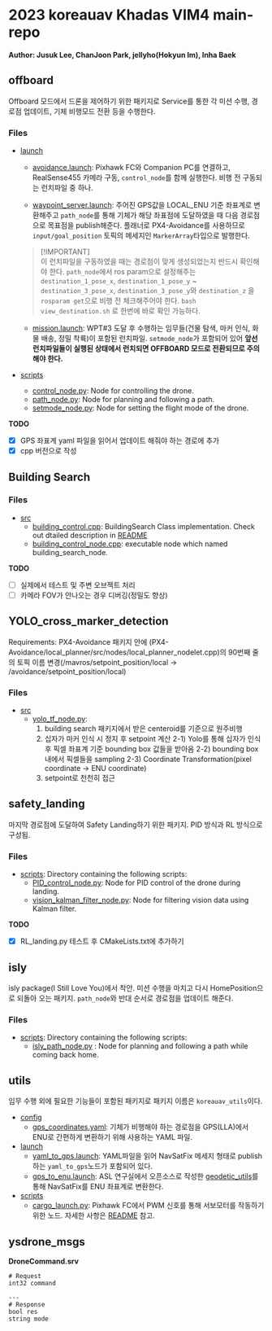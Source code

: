 # 2023 koreauav Khadas VIM4 main-repo
**Author: Jusuk Lee, ChanJoon Park, jellyho(Hokyun Im), Inha Baek**

## offboard

Offboard 모드에서 드론을 제어하기 위한 패키지로 Service를 통한 각 미션 수행, 경로점 업데이트, 기체 비행모드 전환 등을 수행한다.
### Files
- [launch](offboard/launch)
  - [avoidance.launch](offboard/launch/avoidance.launch): Pixhawk FC와 Companion PC를 연결하고, RealSense455 카메라 구동, `control_node`를 함께 실행한다. 비행 전 구동되는 런치파일 중 하나.

  - [waypoint_server.launch](offboard/launch/waypoint_server.launch): 주어진 GPS값을 LOCAL_ENU 기준 좌표계로 변환해주고 `path_node`를 통해 기체가 해당 좌표점에 도달하였을 때 다음 경로점으로 목표점을 publish해준다. 플래너로 PX4-Avoidance를 사용하므로 `input/goal_position` 토픽의 메세지인 `MarkerArray`타입으로 발행한다.

  > [!IMPORTANT]\
  > 이 런치파일을 구동하였을 때는 경로점이 맞게 생성되었는지 반드시 확인해야 한다.
  > `path_node`에서 ros param으로 설정해주는 `destination_1_pose_x`, `destination_1_pose_y` ~ `destination_3_pose_x`, `destination_3_pose_y`와 `destination_z` 을 `rosparam get`으로 비행 전 체크해주어야 한다.
  > `bash view_destination.sh` 로 한번에 바로 확인 가능하다.

  - [mission.launch](offboard/launch/mission.launch): WPT#3 도달 후 수행하는 임무들(건물 탐색, 마커 인식, 화물 배송, 정밀 착륙)이 포함된 런치파일. `setmode_node`가 포함되어 있어 **앞선 런치파일들이 실행된 상태에서 런치되면 OFFBOARD 모드로 전환되므로 주의해야 한다.**
- [scripts](offboard/scripts)
  - [control_node.py](offboard/scripts/control_node.py): Node for controlling the drone.
  - [path_node.py](offboard/scripts/path_node.py): Node for planning and following a path.
  - [setmode_node.py](offboard/scripts/setmode_node.py): Node for setting the flight mode of the drone.

**TODO**

- [x] GPS 좌표계 yaml 파일을 읽어서 업데이트 해줘야 하는 경로에 추가
- [x] cpp 버전으로 작성

## Building Search

### Files

- [src](building_search/src/)
  - [building_control.cpp](building_search/src/building_search.cpp): BuildingSearch Class implementation. Check out dtailed description in [README](building_search/README.md)
  - [building_control_node.cpp](building_search/src/building_search_node.cpp): executable node which named building_search_node.

**TODO**
- [ ] 실제에서 테스트 및 주변 오브젝트 처리
- [ ] 카메라 FOV가 안나오는 경우 디버깅(정밀도 향상)

## YOLO_cross_marker_detection

Requirements:
PX4-Avoidance 패키지 안에 (PX4-Avoidance/local_planner/src/nodes/local_planner_nodelet.cpp)의 90번째 줄의 토픽 이름 변경(/mavros/setpoint_position/local -> /avoidance/setpoint_position/local)

### Files
- [src](yolo_cross_detection/scripts/)
  - [yolo_tf_node.py](yolo_cross_detection/scripts/yolo_tf_node.py):
    1) building search 패키지에서 받은 centeroid를 기준으로 원주비행
    2) 십자가 마커 인식 시 정지 후 setpoint 계산
       2-1) Yolo를 통해 십자가 인식 후 픽셀 좌표계 기준 bounding box 값들을 받아옴
       2-2) bounding box 내에서 픽셀들을 sampling
       2-3) Coordinate Transformation(pixel coordinate -> ENU coordinate)
    3) setpoint로 천천히 접근


## safety_landing

마지막 경로점에 도달하여 Safety Landing하기 위한 패키지. PID 방식과 RL 방식으로 구성됨.

### Files

- [scripts](safety_landing/scripts): Directory containing the following scripts:
  - [PID_control_node.py](safety_landing/scripts/PID_control_node.py): Node for PID control of the drone during landing.
  - [vision_kalman_filter_node.py](safety_landing/scripts/vision_kalman_filter_node.py): Node for filtering vision data using Kalman filter.

**TODO**

- [x] RL_landing.py 테스트 후 CMakeLists.txt에 추가하기

## isly

isly package(I Still Love You)에서 착안. 미션 수행을 마치고 다시 HomePosition으로 되돌아 오는 패키지. `path_node`와 반대 순서로 경로점을 업데이트 해준다.

### Files
- [scripts](isly/scripts): Directory containing the following scripts:
  - [isly_path_node.py](isly/scripts/isly_path_node.py) : Node for planning and following a path while coming back home.

## utils
임무 수행 외에 필요한 기능들이 포함된 패키지로 패키지 이름은 `koreauav_utils`이다.
- [config](utils/config/)
  - [gps_coordinates.yaml](utils/config/gps_coordinates.yaml): 기체가 비행해야 하는 경로점을 GPS(LLA)에서 ENU로 간편하게 변환하기 위해 사용하는 YAML 파일.
- [launch](utils/launch/)
  - [yaml_to_gps.launch](utils/launch/yaml_to_gps.launch): YAML파일을 읽어 NavSatFix 메세지 형태로 publish하는 `yaml_to_gps`노드가 포함되어 있다.
  - [gps_to_enu.launch](utils/launch/gps_to_enu.launch): ASL 연구실에서 오픈소스로 작성한 [geodetic_utils](https://github.com/YonseiDrone/geodetic_utils)를 통해 NavSatFix를 ENU 좌표계로 변환한다.
- [scripts](utils/scripts/)
  - [cargo_launch.py](utils/scripts/cargo_launch.py): Pixhawk FC에서 PWM 신호를 통해 서보모터를 작동하기 위한 노드. 자세한 사항은 [README](utils/README.md) 참고.

## ysdrone_msgs


**DroneCommand.srv**
```srv
# Request
int32 command

---
# Response
bool res
string mode
```
